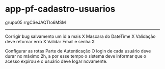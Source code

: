 # app-pf-cadastro-usuarios

grupo05
rrgCSeJAQTIo6MSM


------------------------------------------------------------------------------------------------
Corrigir bug salvamento um id a mais X
Mascara do DateTime X
Validação deve retornar erro X
Validar Email e senha X

Configurar as rotas
Parte de Autenticação
O login de cada usuário deve durar no máximo 2h, a por esse tempo o sistema deve informar que  o acesso expirou e o usuário deve logar novamente.